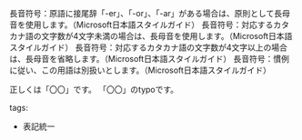 長音符号：原語に接尾辞「-er」、「-or」、「-ar」がある場合は、原則として長母音を使用します。（Microsoft日本語スタイルガイド）
長音符号：対応するカタカナ語の文字数が4文字未満の場合は、長母音を使用します。（Microsoft日本語スタイルガイド）
長音符号：対応するカタカナ語の文字数が4文字以上の場合は、長母音を省略します。（Microsoft日本語スタイルガイド）
長音符号：慣例に従い、この用語は別扱いとします。（Microsoft日本語スタイルガイド）

正しくは「〇〇」です。
「〇〇」のtypoです。




tags:
  - 表記統一
